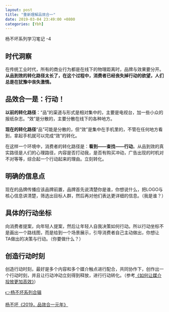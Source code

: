 ```yaml
---
layout: post
title: "重新理解品效合一"
date: 2019-03-04 23:49:00 +0800
categories: [Ybh]
---
```


杨不坏系列学习笔记 -4

## 时代洞察

在传统工业时代，所有的商业行为都是在线下的物理距离时，品牌与效果要分开。**从品到效的转化路径太长了，在这个过程中，消费者已经丧失掉行动的欲望，人们总是在犹豫中丧失激情。**

## 品效合一是：行动！

**以前的转化路径**：“品”的渠道与形式是相对集中的，主要是电视台，加一些小众的报纸杂志。“效”是分散的，主要分散在线下的各种地方。

**现在的转化路径**“品”可能是分散的，但“效”是集中在手机里的，不管在任何地方看到，拿起手机就可以完成“效”的转化。

在这样一个环境中，消费者的转化路径是：**看到——查找——行动**。从品到效的真实路径是人们的心理路径，内容是否打动我，是否有购买冲动，广告出现的时机对不对等等，综合起一个行动起来的理由。立刻转化。

## 明确的信息点

现在的品牌传播应该品牌前置，品牌首先说清楚你是谁，你想说什么，把LOGO与核心信息讲清楚，筛选出目标人群，然后再对他们表达更详细的信息。（我是谁？）

## 具体的行动坐标

向消费者提案，向年轻人提案，然后让年轻人自我决策如何行动。所以行动坐标不是画出一个路线图，而是给到一个场景展示，引导消费者自己主动做出，你想让TA做出的决策与行动。（你要做什么？）

## 创造行动时刻

创造行动时刻，最好是多个内容和多个媒介触点进行配合，共同协作下，创作出一个行动时刻，并且让行动冲动立刻得到释放，进行行动转化。（参考[《如何让媒介投放更加高效》](./media.html)）

[👉杨不坏系列合辑](./ybh.html)

[杨不坏《2019，品效合一元年》](https://mp.weixin.qq.com/s/hEY09fJa_Q0pqPWAMEWsJw)
